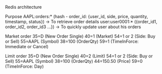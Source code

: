 Redis architecture

Purpose
AAPL:orders:* (hash - order_id: {user_id, side, price, quantity, timestamp, status}) -> To retrieve order details
user:user0001:* ({order_id1, order_id2, order_id3 ...}) -> To quickly update user about his orders 


Market order
35=D (New Order Single)
40=1 (Market)
54=1 or 2 (Side: Buy or Sell)
55=AAPL (Symbol)
38=100 (OrderQty)
59=1 (TimeInForce: Immediate or Cancel)

Limit order
35=D (New Order Single)
40=2 (Limit)
54=1 or 2 (Side: Buy or Sell)
55=AAPL (Symbol)
38=100 (OrderQty)
44=150.50 (Price)
59=0 (TimeInForce: Day)